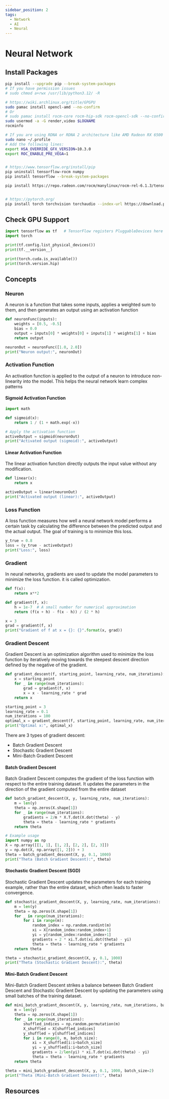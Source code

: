 ```yaml
---
sidebar_position: 2
tags:
  - Network
  - AI
  - Neural
---
```


# Neural Network

## Install Packages

```bash
pip install --upgrade pip --break-system-packages
# If you have permission issues
# sudo chmod a+rwx /usr/lib/python3.12/ -R

# https://wiki.archlinux.org/title/GPGPU
sudo pamac install opencl-amd --no-confirm
# Or
# sudo pamac install rocm-core rocm-hip-sdk rocm-opencl-sdk --no-confirm
sudo usermod -a -G render,video $LOGNAME
rocminfo

# If you are using RDNA or RDNA 2 architecture like AMD Radeon RX 6500 XT, you may need to follow this step:
sudo nano ~/.profile
# Add the following lines:
export HSA_OVERRIDE_GFX_VERSION=10.3.0
export ROC_ENABLE_PRE_VEGA=1


# https://www.tensorflow.org/install/pip
pip uninstall tensorflow-rocm numpy
pip install tensorflow --break-system-packages

pip install https://repo.radeon.com/rocm/manylinux/rocm-rel-6.1.3/tensorflow_rocm-2.15.1-cp310-cp310-manylinux_2_28_x86_64.whl numpy==1.26.4 --break-system-packages


# https://pytorch.org/
pip install torch torchvision torchaudio --index-url https://download.pytorch.org/whl/rocm6.1 --break-system-packages
```

## Check GPU Support

```python
import tensorflow as tf   # TensorFlow registers PluggableDevices here
import torch

print(tf.config.list_physical_devices())
print(tf.__version__)

print(torch.cuda.is_available())
print(torch.version.hip)
```

## Concepts

### Neuron

A neuron is a function that takes some inputs, applies a weighted sum to them, and then generates an output using an activation function

```python
def neuronFunc(inputs):
    weights = [0.5, -0.5]
    bias = 0.0
    output = inputs[0] * weights[0] + inputs[1] * weights[1] + bias
    return output

neuronOut = neuronFunc([1.0, 2.0])
print("Neuron output:", neuronOut)
```

### Activation Function

An activation function is applied to the output of a neuron to introduce non-linearity into the model. This helps the neural network learn complex patterns

#### Sigmoid Activation Function

```python
import math

def sigmoid(x):
    return 1 / (1 + math.exp(-x))

# Apply the activation function
activeOutput = sigmoid(neuronOut)
print("Activated output (sigmoid):", activeOutput)
```

#### Linear Activation Function

The linear activation function directly outputs the input value without any modification.

```python
def linear(x):
    return x

activeOutput = linear(neuronOut)
print("Activated output (linear):", activeOutput)
```

### Loss Function

A loss function measures how well a neural network model performs a certain task by calculating the difference between the predicted output and the actual output. The goal of training is to minimize this loss.

```python
y_true = 0.8
loss = (y_true - activeOutput)
print("Loss:", loss)
```

### Gradient

In neural networks, gradients are used to update the model parameters to minimize the loss function. it is called optimization.

```python
def f(x):
    return x**2

def gradient(f, x):
    h = 1e-7  # A small number for numerical approximation
    return (f(x + h) - f(x - h)) / (2 * h)

x = 3
grad = gradient(f, x)
print("Gradient of f at x = {}: {}".format(x, grad))

```

### Gradient Descent

Gradient Descent is an optimization algorithm used to minimize the loss function by iteratively moving towards the steepest descent direction defined by the negative of the gradient.

```python
def gradient_descent(f, starting_point, learning_rate, num_iterations):
    x = starting_point
    for _ in range(num_iterations):
        grad = gradient(f, x)
        x = x - learning_rate * grad
    return x

starting_point = 3
learning_rate = 0.1
num_iterations = 100
optimal_x = gradient_descent(f, starting_point, learning_rate, num_iterations)
print("Optimal x:", optimal_x)
```

There are 3 types of gradient descent:

- Batch Gradient Descent
- Stochastic Gradient Descent
- Mini-Batch Gradient Descent

#### Batch Gradient Descent

Batch Gradient Descent computes the gradient of the loss function with respect to the entire training dataset. It updates the parameters in the direction of the gradient computed from the entire dataset

```python
def batch_gradient_descent(X, y, learning_rate, num_iterations):
    m = len(y)
    theta = np.zeros(X.shape[1])
    for _ in range(num_iterations):
        gradients = 2/m * X.T.dot(X.dot(theta) - y)
        theta = theta - learning_rate * gradients
    return theta

# Example usage
import numpy as np
X = np.array([[1, 1], [1, 2], [2, 2], [2, 3]])
y = np.dot(X, np.array([1, 2])) + 3
theta = batch_gradient_descent(X, y, 0.1, 1000)
print("Theta (Batch Gradient Descent):", theta)
```

#### Stochastic Gradient Descent (SGD)

Stochastic Gradient Descent updates the parameters for each training example, rather than the entire dataset, which often leads to faster convergence.

```python
def stochastic_gradient_descent(X, y, learning_rate, num_iterations):
    m = len(y)
    theta = np.zeros(X.shape[1])
    for _ in range(num_iterations):
        for i in range(m):
            random_index = np.random.randint(m)
            xi = X[random_index:random_index+1]
            yi = y[random_index:random_index+1]
            gradients = 2 * xi.T.dot(xi.dot(theta) - yi)
            theta = theta - learning_rate * gradients
    return theta

theta = stochastic_gradient_descent(X, y, 0.1, 1000)
print("Theta (Stochastic Gradient Descent):", theta)
```

#### Mini-Batch Gradient Descent

Mini-Batch Gradient Descent strikes a balance between Batch Gradient Descent and Stochastic Gradient Descent by updating the parameters using small batches of the training dataset.

```python
def mini_batch_gradient_descent(X, y, learning_rate, num_iterations, batch_size):
    m = len(y)
    theta = np.zeros(X.shape[1])
    for _ in range(num_iterations):
        shuffled_indices = np.random.permutation(m)
        X_shuffled = X[shuffled_indices]
        y_shuffled = y[shuffled_indices]
        for i in range(0, m, batch_size):
            xi = X_shuffled[i:i+batch_size]
            yi = y_shuffled[i:i+batch_size]
            gradients = 2/len(yi) * xi.T.dot(xi.dot(theta) - yi)
            theta = theta - learning_rate * gradients
    return theta

theta = mini_batch_gradient_descent(X, y, 0.1, 1000, batch_size=2)
print("Theta (Mini-Batch Gradient Descent):", theta)
```

## Resources
